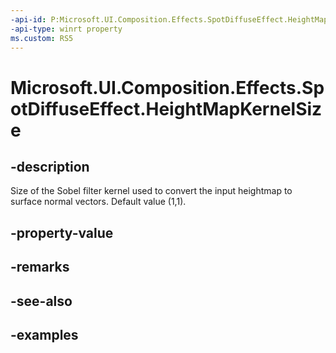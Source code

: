 ```yaml
---
-api-id: P:Microsoft.UI.Composition.Effects.SpotDiffuseEffect.HeightMapKernelSize
-api-type: winrt property
ms.custom: RS5
---
```


<!-- Property syntax.
public Vector2 HeightMapKernelSize { get;  set; }
-->

# Microsoft.UI.Composition.Effects.SpotDiffuseEffect.HeightMapKernelSize

## -description
Size of the Sobel filter kernel used to convert the input heightmap to surface normal vectors. Default value (1,1).

## -property-value

## -remarks

## -see-also

## -examples

